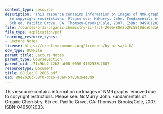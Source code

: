 ```yaml
---
content_type: resource
description: 'This resource contains information on Images of NMR graphs removed due
  to copyright restrictions. Please see: McMurry, John. Fundamentals of Organic Chemistry.
  6th ed. Pacific Grove, CA: Thomson-Brooks/Cole, 2007. ISBN: 0495012033.'
file: /courses/5-13-organic-chemistry-ii-fall-2006/80e2b20c58f0dda6a3a05f83b364e3d9_08_lec_8_2006.pdf
file_type: application/pdf
learning_resource_types:
- Lecture Notes
license: https://creativecommons.org/licenses/by-nc-sa/4.0/
ocw_type: OCWFile
parent_title: Lecture Notes
parent_type: CourseSection
parent_uid: a71c9bb2-72b8-ab08-0056-4102588b2607
resourcetype: Document
title: 08_lec_8_2006.pdf
uid: 80e2b20c-58f0-dda6-a3a0-5f83b364e3d9
---
```

This resource contains information on Images of NMR graphs removed due to copyright restrictions. Please see: McMurry, John. Fundamentals of Organic Chemistry. 6th ed. Pacific Grove, CA: Thomson-Brooks/Cole, 2007. ISBN: 0495012033.